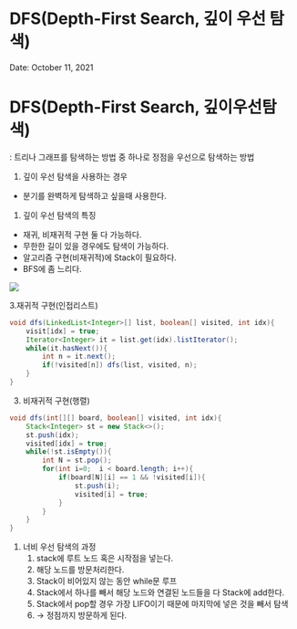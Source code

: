 # DFS(Depth-First Search, 깊이 우선 탐색)

Date: October 11, 2021

# DFS(Depth-First Search, 깊이우선탐색)

: 트리나 그래프를 탐색하는 방법 중 하나로 정점을 우선으로 탐색하는 방법

1. 깊이 우선 탐색을 사용하는 경우
- 분기를 완벽하게 탐색하고 싶을때 사용한다.
1. 깊이 우선 탐색의 특징
- 재귀, 비재귀적 구현 둘 다 가능하다.
- 무한한 길이 있을 경우에도 탐색이 가능하다.
- 알고리즘 구현(비재귀적)에 Stack이 필요하다.
- BFS에 좀 느리다.

![](https://ww.namu.la/s/1fe9246903b78fae07577b243a0b22791e02cb39640d5cbaae10d9849343b4ea6f162a9a677a5892fbf7819abd4ef7221ebd3608849cfb66793411fb5e643951cb17465521d04a2636502ad7d7edb0767aa339b522241b54d0543ab00ca52950)

3.재귀적 구현(인접리스트)

```java
void dfs(LinkedList<Integer>[] list, boolean[] visited, int idx){
	visit[idx] = true;
	Iterator<Integer> it = list.get(idx).listIterator();
	while(it.hasNext()){
		int n = it.next();
		if(!visited[n]) dfs(list, visited, n);
	}
}
```

3. 비재귀적 구현(행렬)

```java
void dfs(int[][] board, boolean[] visited, int idx){
	Stack<Integer> st = new Stack<>();
	st.push(idx);
	visited[idx] = true;
	while(!st.isEmpty()){
		int N = st.pop();
		for(int i=0;  i < board.length; i++){
			if(board[N][i] == 1 && !visited[i]){
				st.push(i);
				visited[i] = true;
			}
		}
	}	
}
```

1. 너비 우선 탐색의 과정
    1. stack에 루트 노드 혹은 시작점을 넣는다.
    2. 해당 노드를 방문처리한다.
    3. Stack이 비어있지 않는 동안 while문 루프
    4. Stack에서 하나를 빼서 해당 노드와 연결된 노드들을 다 Stack에 add한다.
    5. Stack에서 pop할 경우 가장 LIFO이기 때문에 마지막에 넣은 것을 빼서 탐색
    6. → 정점까지 방문하게 된다.